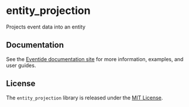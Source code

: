 # entity_projection

Projects event data into an entity

## Documentation

See the [Eventide documentation site](http://docs.eventide-project.org) for more information, examples, and user guides.

## License

The `entity_projection` library is released under the [MIT License](https://github.com/eventide-project/entity_projection/blob/master/MIT-License.txt).
